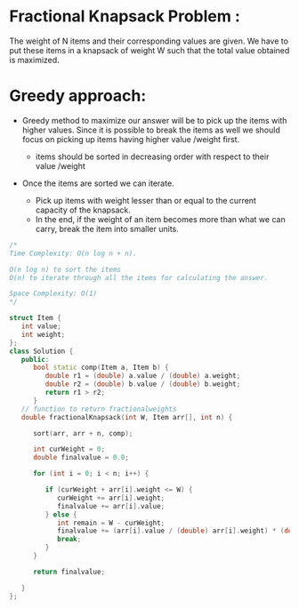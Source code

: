 # Fractional Knapsack Problem :
The weight of N items and their corresponding values are given. We have to put these items in a knapsack of weight W such that the total value obtained is maximized.

# Greedy approach:
- Greedy method to maximize our answer will be to pick up the items with higher values. Since it is possible to break the items as well we should focus on picking up items having higher value /weight first.
    - items should be sorted in decreasing order with respect to their value /weight

-  Once the items are sorted we can iterate. 
    - Pick up items with weight lesser than or equal to the current capacity of the knapsack. 
    - In the end, if the weight of an item becomes more than what we can carry, break the item into smaller units.
```cpp
/*
Time Complexity: O(n log n + n). 

O(n log n) to sort the items
O(n) to iterate through all the items for calculating the answer.

Space Complexity: O(1)
*/

struct Item {
   int value;
   int weight;
};
class Solution {
   public:
      bool static comp(Item a, Item b) {
         double r1 = (double) a.value / (double) a.weight;
         double r2 = (double) b.value / (double) b.weight;
         return r1 > r2;
      }
   // function to return fractionalweights
   double fractionalKnapsack(int W, Item arr[], int n) {

      sort(arr, arr + n, comp);

      int curWeight = 0;
      double finalvalue = 0.0;

      for (int i = 0; i < n; i++) {

         if (curWeight + arr[i].weight <= W) {
            curWeight += arr[i].weight;
            finalvalue += arr[i].value;
         } else {
            int remain = W - curWeight;
            finalvalue += (arr[i].value / (double) arr[i].weight) * (double) remain;
            break;
         }
      }

      return finalvalue;

   }
};
```